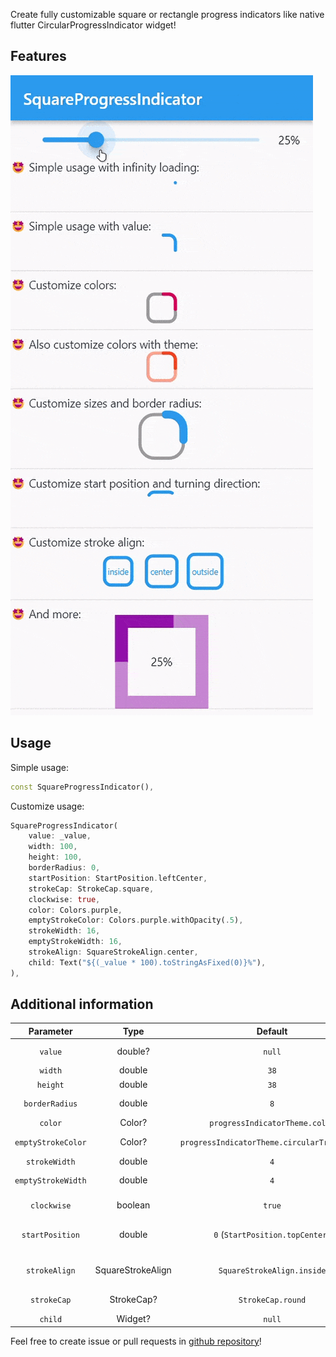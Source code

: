 Create fully customizable square or rectangle progress indicators like native flutter CircularProgressIndicator widget!

## Features

![Full example of SquareProgressIndicator](https://raw.githubusercontent.com/amir14a/square_progress_indicator/main/screenshots/screenshot1.gif)

## Usage

Simple usage:
```dart
const SquareProgressIndicator(),
```

Customize usage:
```dart
SquareProgressIndicator(
    value: _value,
    width: 100,
    height: 100,
    borderRadius: 0,
    startPosition: StartPosition.leftCenter,
    strokeCap: StrokeCap.square,
    clockwise: true,
    color: Colors.purple,
    emptyStrokeColor: Colors.purple.withOpacity(.5),
    strokeWidth: 16,
    emptyStrokeWidth: 16,
    strokeAlign: SquareStrokeAlign.center,
    child: Text("${(_value * 100).toStringAsFixed(0)}%"),
),
```

## Additional information
| **Parameter** | **Type** | **Default** | **Info** |
|:---:|:---:|:---:|---|
| `value` | double? | `null` | The value of the progress, it should be between 0 and 1. don't pass it to use Indeterminate mode |
| `width` | double | `38` | The width of rectangle that the progress line is drawn around it. |
| `height` | double | `38` | The height of rectangle that the progress line is drawn around it. |
| `borderRadius` | double | `8` | The border radius of the rectangle, it is applied to all four corners. |
| `color` | Color? | `progressIndicatorTheme.color` | The color of the progress line. |
| `emptyStrokeColor` | Color? | `progressIndicatorTheme.circularTrackColor` | The color of the line behind the progress line which show for reminding progress. |
| `strokeWidth` | double | `4` | The width of the progress line. |
| `emptyStrokeWidth` | double | `4` | The width of the line behind the progress line which show for reminding progress. |
| `clockwise` | boolean | `true` | The direction of turn of progress line, if you pass false, the progress line will be reversed, default value is true. |
| `startPosition` | double | `0` (`StartPosition.topCenter`) | Start position of progress line relative to the topCenter, you can pass a value from `StartPosition` class or custom double value you need. |
| `strokeAlign` | SquareStrokeAlign | `SquareStrokeAlign.inside` | The stroke align of the progress line, pass a value from `SquareStrokeAlign` and read it's documents. see: https://api.flutter.dev/flutter/painting/BorderSide/strokeAlign.html |
| `strokeCap` | StrokeCap? | `StrokeCap.round` | The stroke cap of the progress line and empty line, see: https://api.flutter.dev/flutter/dart-ui/StrokeCap.html |
| `child` | Widget? | `null` | The child widget, it can be a text or everything you need. |

Feel free to create issue or pull requests in [github repository](https://github.com/amir14a/square_progress_indicator)!
